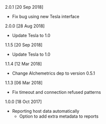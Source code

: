 2.0.1 [20 Sep 2018]
 - Fix bug using new Tesla interface

2.0.0 [28 Aug 2018]
 - Update Tesla to 1.0

1.1.5 [20 Sep 2018]
 - Update Tesla to 1.0

1.1.4 [12 Mar 2018]
 - Change Alchemetrics dep to version 0.5.1

1.1.3 [06 Mar 2018]
 - Fix timeout and connection refused patterns

1.0.0 [18 Oct 2017]
  - Reporting host data automatically
	- Option to add extra metadata to reports
